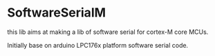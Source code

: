 # SoftwareSerialM
this lib aims at making a lib of software serial for cortex-M core MCUs.

Initially base on arduino LPC176x platform software serial code.
